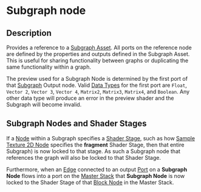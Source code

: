 # Subgraph node

## Description

Provides a reference to a [Subgraph Asset](Sub-graph-Asset.md). All ports on the reference node are defined by the properties and outputs defined in the Subgraph Asset. This is useful for sharing functionality between graphs or duplicating the same functionality within a graph.

The preview used for a Subgraph Node is determined by the first port of that [Subgraph](Sub-graph.md) Output node. Valid [Data Types](Data-Types.md) for the first port are `Float`, `Vector 2`, `Vector 3`, `Vector 4`, `Matrix2`, `Matrix3`, `Matrix4`, and `Boolean`. Any other data type will produce an error in the preview shader and the Subgraph will become invalid.

## Subgraph Nodes and Shader Stages

If a [Node](Node.md) within a Subgraph specifies a [Shader Stage](Shader-Stage.md), such as how [Sample Texture 2D Node](Sample-Texture-2D-Node.md) specifies the **fragment** Shader Stage, then that entire Subgraph) is now locked to that stage. As such a Subgraph node that references the graph will also be locked to that Shader Stage.

Furthermore, when an [Edge](Edge.md) connected to an output [Port](Port.md) on a **Subgraph Node** flows into a port on the [Master Stack](Master-Stack.md) that **Subgraph Node** is now locked to the Shader Stage of that [Block Node](Block-Node.md) in the Master Stack.
